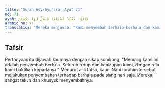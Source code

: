 ```yaml
---
title: "Surah Asy-Syu'ara' Ayat 71"
no: 71
ayah: قَالُوْا نَعْبُدُ اَصْنَامًا فَنَظَلُّ لَهَا عٰكِفِيْنَ  
arabic_no: ٧١
translation: "Mereka menjawab, “Kami menyembah berhala-berhala dan kami senantiasa tekun menyembahnya.”"
---
```


## Tafsir

Pertanyaan itu dijawab kaumnya dengan sikap sombong, "Memang kami ini adalah penyembah berhala. Seluruh hidup dan kehidupan kami, dengan rela kami baktikan kepadanya." Menurut ahli tafsir, kaum Nabi Ibrahim tersebut melakukan penyembahan terhadap berhala pada siang hari saja. Mereka sangat tekun dan khusyuk menyembahnya.